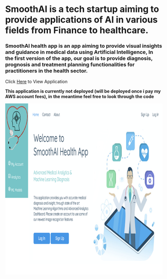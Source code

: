 
# SmoothAI is a tech startup aiming to provide applications of AI in various fields from Finance to healthcare.


### SmoothAI health app is an app aiming to provide visual insights and guidance in medical data using Artificial Intelligence, In the first version of the app, our goal is to provide diagnosis, prognosis and treatment planning functionalities for practitioners in the health sector. 

Click [Here](http://54.202.56.3:8000/) to View Application

**This application is currently not deployed (will be deployed once i pay my AWS account fees), in the meantime feel free to look through the code**

<img src="https://github.com/isaacbull/smoothhealth-AI-app/blob/main/app/static/img/smoothhealthapp.png" width="950" height="550">

